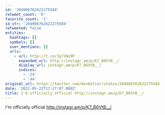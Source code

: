 ```yaml
---
id: '204986762622275584'
retweet_count: '0'
favorite_count: '1'
id_str: '204986762622275584'
retweeted: false
entities:
  hashtags: []
  symbols: []
  user_mentions: []
  urls:
    - url: http://t.co/3q7lNo9P
      expanded_url: http://instagr.am/p/K7_B6VtB__/
      display_url: instagr.am/p/K7_B6VtB__/
      indices:
        - '24'
        - '44'
original_url: https://twitter.com/benbalter/status/204986762622275584
date: '2012-05-22T17:27:07.000Z'
title: I'm officially official http://instagr.am/p/K7_B6VtB__/
---
```


I'm officially official http://instagr.am/p/K7_B6VtB__/